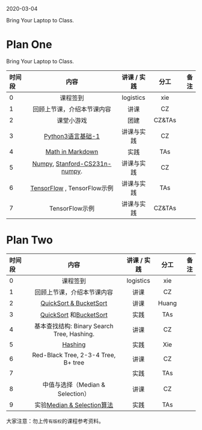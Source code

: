 2020-03-04

Bring Your Laptop to Class. 

# Plan One

Bring Your Laptop to Class. 

| 时间段 |                 内容                  | 讲课 / 实践 |  分工  | 备注 |
| :----- | :-----------------------------------: | :---------: | :----: | ---: |
| 0      |               课程签到                |  logistics  |  xie   |      |
| 1      |      回顾上节课，介绍本节课内容        |    讲课     |   CZ   |      |
| 2      |              课堂小游戏               |    团建     | CZ&TAs |      |
| 3      | [Python3语言基础-1](Python3-Basic-1.md) | 讲课与实践  |   CZ   |      |
| 4      | [Math in Markdown](math-md.md) |   实践   |   TAs   |      |
| 5      |               [Numpy](https://numpy.org/), [Stanford-CS231n-numpy](http://cs231n.github.io/python-numpy-tutorial/).              | 讲课与实践     |   CZ   |      |
| 6      |            [TensorFlow](https://tensorflow.google.cn) , TensorFlow示例            | 讲课与实践     |   TAs   |      |
| 7      |            TensorFlow示例            | 讲课与实践     |   CZ&TAs   |      |

# Plan Two

|时间段     |  内容    | 讲课 / 实践     |  分工  |备注       |
| :---      |   :----:    |   :----:    |    :----:    |       ---: |
|   0       | 课程签到     |  logistics   |     xie     |        |
|   1       | 回顾上节课，介绍本节课内容     |  讲课    |     CZ     |         |
|   2       |   [QuickSort & BucketSort](排序算法.pdf)      |  讲课    |     Huang     |         |
|   3       |     [QuickSort](../../ML-BD-Algo/cs161-2018/lecture5_quicksort.ipynb) 和[BucketSort](../../ML-BD-Algo/cs161-2018/lecture6_bucketSort.ipynb)  |  实践    |     TAs     |         |
|   4       |  基本查找结构: Binary Search Tree, Hashing.    |  讲课    |     CZ     |         |
|   5       |     [Hashing](../../ML-BD-Algo/cs161-2018/Lecture8_hashing.ipynb)   |  实践    |     Xie     |         |
|   6       |    Red-Black Tree, 2-3-4 Tree, B+ tree    |  讲课    |     CZ     |         |
|   7       |       |  实践    |     TAs     |  
|   8       | 中值与选择（Median & Selection）      |  讲课    |     CZ     |         |
|   9       | 实验[Median & Selection算法](../../ML-BD-Algo/cs161-2018/lecture4_median_selection.ipynb)       |  实践    |     TAs     |         |

大家注意：勿上传``有版权``的课程参考资料。
